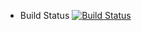 
* Build Status
[![Build Status](http://9e0d052c4997.ngrok.io:8080/buildStatus/icon?job=instavote%2Fworker-build)](http://9e0d052c4997.ngrok.io:8080/job/instavote/job/worker-build/)

